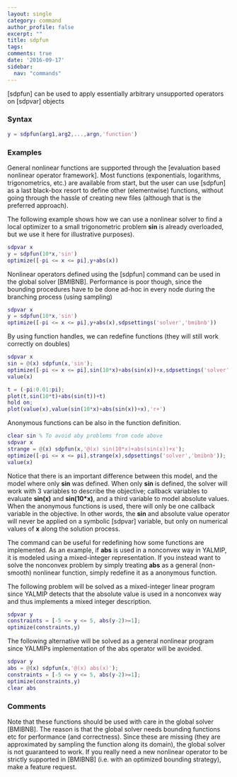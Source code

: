 ```yaml
---
layout: single
category: command
author_profile: false
excerpt: ""
title: sdpfun
tags:
comments: true
date: '2016-09-17'
sidebar:
  nav: "commands"
---
```


[sdpfun] can be used to apply essentially arbitrary unsupported operators on [sdpvar] objects

### Syntax


````matlab
y = sdpfun(arg1,arg2,...,argn,'function')
````

### Examples

General nonlinear functions are supported through the [evaluation based nonlinear operator framework]. Most functions (exponentials, logarithms, trigonometrics, etc.) are available from start, but the user can use [sdpfun] as a last black-box resort to define other (elementwise) functions, without going through the hassle of creating new files (although that is the preferred approach).

The following example shows how we can use a nonlinear solver to find a local optimizer to a small trigonometric problem **sin** is already overloaded, but we use it here for illustrative purposes).

````matlab
sdpvar x
y = sdpfun(10*x,'sin')
optimize([-pi <= x <= pi],y+abs(x))
````

Nonlinear operators defined using the [sdpfun] command can be used in the global solver [BMIBNB]. Performance is poor though, since the bounding procedures have to be done ad-hoc in every node during the branching process (using sampling)

````matlab
sdpvar x
y = sdpfun(10*x,'sin')
optimize([-pi <= x <= pi],y+abs(x),sdpsettings('solver','bmibnb'))
````

By using function handles, we can redefine functions (they will still work correctly on doubles)

````matlab
sdpvar x
sin = @(x) sdpfun(x,'sin');
optimize([-pi <= x <= pi],sin(10*x)+abs(sin(x))+x,sdpsettings('solver','bmibnb'));
value(x)

t = (-pi:0.01:pi);
plot(t,sin(10*t)+abs(sin(t))+t)
hold on;
plot(value(x),value(sin(10*x)+abs(sin(x))+x),'r+')
````

Anonymous functions can be also in the function definition.

````matlab
clear sin % To avoid aby problems from code above
sdpvar x
strange = @(x) sdpfun(x,'@(x) sin(10*x)+abs(sin(x))+x');
optimize([-pi <= x <= pi],strange(x),sdpsettings('solver','bmibnb'));
value(x)
````

Notice that there is an important difference between this model, and the model where only **sin** was defined.  When only **sin** is defined, the solver will work with 3 variables to describe the objective; callback variables to evaluate **sin(x)** and **sin(10*x)**, and a third variable to model absolute values. When the anonymous functions is used, there will only be one callback variable in the objective. In other words, the **sin** and absolute value operator will never be applied on a symbolic [sdpvar] variable, but only on numerical values of **x** along the solution process.

The command can be useful for redefining how some functions are implemented. As an example, if **abs** is used in a nonconvex way in YALMIP, it is modeled using a mixed-integer representation. If you instead want to solve the nonconvex problem by simply treating **abs** as a general (non-smooth) nonlinear function, simply redefine it as a anonymous function.

The following problem will be solved as a mixed-integer linear program since YALMIP detects that the absolute value is used in a nonconvex way and thus implements a mixed integer description.

````matlab
sdpvar y
constraints = [-5 <= y <= 5, abs(y-2)>=1];
optimize(constraints,y)
````

The following alternative will be solved as a general nonlinear program since YALMIPs implementation of the abs operator will be avoided.

````matlab
sdpvar y
abs = @(x) sdpfun(x,'@(x) abs(x)');
constraints = [-5 <= y <= 5, abs(y-2)>=1];
optimize(constraints,y)
clear abs
````

### Comments

Note that these functions should be used with care in the global solver [BMIBNB]. The reason is that the global solver needs bounding functions etc for performance (and correctness). Since these are missing (they are approximated by sampling the function along its domain), the global solver is not guaranteed to work.  If you really need a new nonlinear operator to be strictly supported in [BMIBNB] (i.e. with an optimized bounding strategy), make a feature request.
